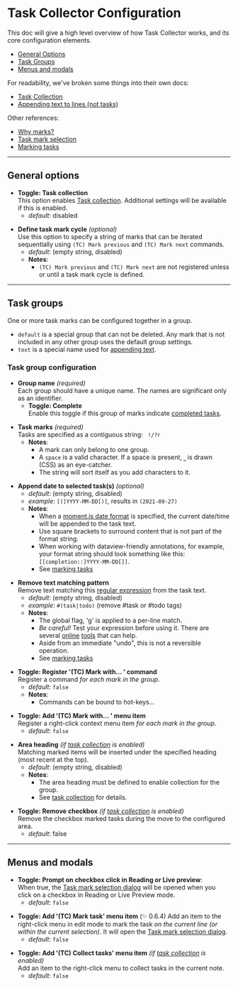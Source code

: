# Task Collector Configuration

This doc will give a high level overview of how Task Collector works, and its core configuration elements. 

- [General Options](#general-options)
- [Task Groups](#task-groups)
- [Menus and modals](#menus-and-modals)

For readability, we've broken some things into their own docs:

- [Task Collection](TaskCollection.md)
- [Appending text to lines (not tasks)](AppendingText.md)

Other references: 

- [Why marks?](../README.md#why-mark)
- [Task mark selection](../README.md#task-mark-selection)
- [Marking tasks](../README.md#marking-tasks)

---

## General options

- **Toggle: Task collection**  
    This option enables [Task collection](TaskCollection.md). Additional settings will be available if this is enabled.
    - *default*: disabled  

<!-- -->
- **Define task mark cycle** _(optional)_  
    Use this option to specify a string of marks that can be iterated sequentially using `(TC) Mark previous` and `(TC) Mark next` commands.
    - *default*: (empty string, disabled)
    - **Notes**:
      - `(TC) Mark previous` and `(TC) Mark next` are not registered unless or until a task mark cycle is defined.


<!-- -->
---

## Task groups

One or more task marks can be configured together in a group.

- `default` is a special group that can not be deleted. Any mark that is not included in any other group uses the default group settings.
- `text` is a special name used for [appending text](AppendingText.md).

### Task group configuration

- **Group name** _(required)_  
    Each group should have a unique name. The names are significant only as an identifier.
  - **Toggle: Complete**  
        Enable this toggle if this group of marks indicate [completed tasks](../README.md#completed-tasks).

<!-- -->
- **Task marks** _(required)_  
    Tasks are specified as a contiguous string: ` !/?r`
    - **Notes**:
      - A mark can only belong to one group. 
      - A `space` is a valid character. If a space is present, `⎵` is drawn (CSS) as an eye-catcher.
      - The string will sort itself as you add characters to it.

<!-- -->  
- **Append date to selected task(s)**  _(optional)_
    - *default*: (empty string, disabled)
    - *example*: `[(]YYYY-MM-DD[)]`, results in `(2021-09-27)`
    - **Notes**:
      - When a [moment.js date format](https://momentjs.com/docs/#/displaying/format/) is specified, the current date/time will be appended to the task text.
      - Use square brackets to surround content that is not part of the format string. 
      - When working with dataview-friendly annotations, for example, your format string should look something like this: `[[completion::]YYYY-MM-DD[]]`.
      - See [marking tasks](../README.md#marking-tasks)

<!-- -->  
- **Remove text matching pattern**  
    Remove text matching this [regular expression](https://developer.mozilla.org/en-US/docs/Web/JavaScript/Guide/Regular_Expressions) from the task text. 
    - *default*: (empty string, disabled)
    - *example*: `#(task|todo)` (remove #task or #todo tags)
    - **Notes**:
        - The global flag, 'g' is applied to a per-line match.
        - *Be careful!* Test your expression before using it. There are several [online](https://www.regextester.com/) [tools](https://regex.observepoint.com/) that can help.
        - Aside from an immediate "undo", this is not a reversible operation.
        - See [marking tasks](../README.md#marking-tasks)

<!-- -->    
- **Toggle: Register '(TC) Mark with... ' command**  
    Register a command _for each mark in the group_.  
    - *default*: `false`
    - **Notes**:
      - Commands can be bound to hot-keys... 

<!-- -->    
- **Toggle: Add '(TC) Mark with... ' menu item**  
    Register a right-click context menu item _for each mark in the group_. 
    - *default*: `false`

<!-- -->    
- **Area heading** _(if [task collection](TaskCollection.md) is enabled)_  
    Matching marked items will be inserted under the specified heading (most recent at the top).  
    - *default*: (empty string, disabled)
    - **Notes**:
        - The area heading must be defined to enable collection for the group.
        - See [task collection](TaskCollection.md) for details.

<!-- -->    
- **Toggle: Remove checkbox**  _(if [task collection](TaskCollection.md) is enabled)_  
    Remove the checkbox marked tasks during the move to the configured area. 
    - *default*: false

---

## Menus and modals

- **Toggle: Prompt on checkbox click in Reading or Live preview**:  
    When true, the [Task mark selection dialog](../README.md#task-mark-selection) will be opened when you click on a checkbox in Reading or Live Preview mode.
    - *default*: `false`

<!-- -->    
- **Toggle: Add '(TC) Mark task' menu item** (✨ 0.6.4)
    Add an item to the right-click menu in edit mode to mark the task _on the current line (or within the current selection)_. It will open the [Task mark selection dialog](../README.md#task-mark-selection).
    - *default*: `false`

<!-- -->    
- **Toggle: Add '(TC) Collect tasks' menu item** _(if [task collection](docs/../TaskCollection.md) is enabled)_  
    Add an item to the right-click menu to collect tasks in the current note.
    - *default*: `false`

